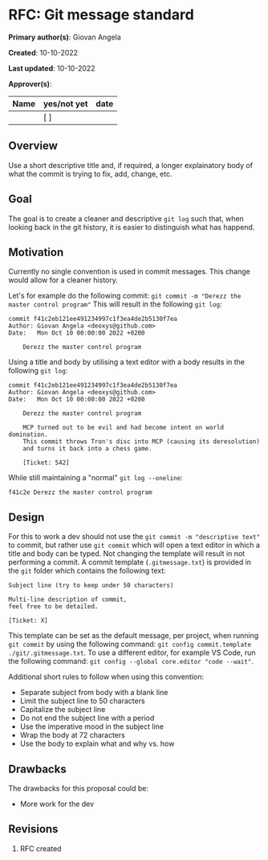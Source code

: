 # RFC: Git message standard

**Primary author(s)**: Giovan Angela

**Created**: 10-10-2022

**Last updated**: 10-10-2022

**Approver(s)**:

| Name | yes/not yet | date |
| ---- | ----------- | ---- |
|      | [ ]         |      |

## Overview
<!-- If someone only reads this far, what do you want them to know? -->
Use a short descriptive title and, if required, a longer explainatory body of what the commit is trying to fix, add, change, etc.

## Goal
<!-- What problems are you trying to solve? What problems are you not trying to solve? -->
The goal is to create a cleaner and descriptive `git log` such that, when looking back in the git history, it is easier to distinguish what has happend.

## Motivation
<!-- What is the current state of the world? Why is this change being proposed? -->
Currently no single convention is used in commit messages. This change would allow for a cleaner history.

Let's for example do the following commit:
`git commit -m "Derezz the master control program"`
This will result in the following `git log`:
```
commit f41c2eb121ee491234997c1f3ea4de2b5130f7ea
Author: Giovan Angela <deoxys@github.com>
Date:   Mon Oct 10 00:00:00 2022 +0200

    Derezz the master control program
```
Using a title and body by utilising a text editor with a body results in the following `git log`:

```
commit f41c2eb121ee491234997c1f3ea4de2b5130f7ea
Author: Giovan Angela <deoxys@github.com>
Date:   Mon Oct 10 00:00:00 2022 +0200

    Derezz the master control program

    MCP turned out to be evil and had become intent on world domination.
    This commit throws Tron's disc into MCP (causing its deresolution)
    and turns it back into a chess game.

    [Ticket: 542]
```
While still maintaining a "normal" `git log --oneline`:
```
f41c2e Derezz the master control program
```

## Design
For this to work a dev should not use the `git commit -m "descriptive text"` to commit, but rather use `git commit` which will open a text editor in which a title and body can be typed. Not changing the template will result in not performing a commit. A commit template (`.gitmessage.txt`) is provided in the `git` folder which contains the following text:

```
Subject line (try to keep under 50 characters)

Multi-line description of commit,
feel free to be detailed.

[Ticket: X]
```
This template can be set as the default message, per project, when running `git commit` by using the following command: `git config commit.template ./git/.gitmessage.txt`. To use a different editor, for example VS Code, run the following command: `git config --global core.editor "code --wait"`.

Additional short rules to follow when using this convention:
- Separate subject from body with a blank line
- Limit the subject line to 50 characters
- Capitalize the subject line
- Do not end the subject line with a period
- Use the imperative mood in the subject line
- Wrap the body at 72 characters
- Use the body to explain what and why vs. how

## Drawbacks
<!-- What are the possible drawbacks of this proposal? ex. Higher costs, less flexibility for the developer, etc... -->
The drawbacks for this proposal could be:
- More work for the dev

## Revisions
1. RFC created 